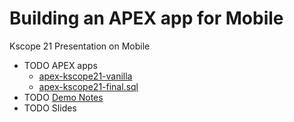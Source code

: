 # Building an APEX app for Mobile 

Kscope 21 Presentation on Mobile

- TODO APEX apps
  - [apex-kscope21-vanilla](apex-kscope21-vanilla)
  - [apex-kscope21-final.sql](apex-kscope21-final.sql)
- TODO [Demo Notes](mobile-demo.md)
- TODO Slides
